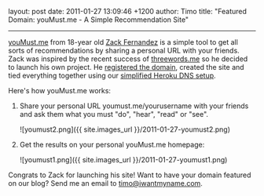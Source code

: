 layout: post
date: 2011-01-27 13:09:46 +1200
author: Timo
title: "Featured Domain: youMust.me - A Simple Recommendation Site"


----

[youMust.me](http://archived.link/http://youmust.me) from 18-year old [Zack Fernandez](https://twitter.com/#!/zackfern) is a simple tool to get all sorts of recommendations by sharing a personal URL with your friends. Zack was inspired by the recent success of [threewords.me](http://threewords.me) so he decided to launch his own project. He [registered the domain](https://iwantmyname.com), created the site and tied everything together using our [simplified Heroku DNS setup](https://iwantmyname.com/services/developer/heroku-cloud-hosting-custom-domain).

Here's how youMust.me works:

1. Share your personal URL youmust.me/yourusername with your friends and ask them what you must "do", "hear", "read" or "see".

   ![youmust2.png]({{ site.images_url }}/2011-01-27-youmust2.png)

2. Get the results on your personal youMust.me homepage:

   ![youmust1.png]({{ site.images_url }}/2011-01-27-youmust1.png)

Congrats to Zack for launching his site! Want to have your domain featured on our blog? Send me an email to [timo@iwantmyname.com](mailto:timo@iwantmyname.com).

